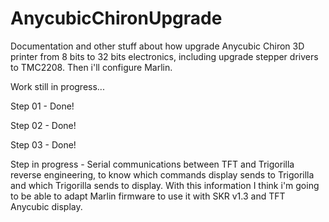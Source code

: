 # AnycubicChironUpgrade

Documentation and other stuff about how upgrade Anycubic Chiron 3D printer from 8 bits to 32 bits electronics, including upgrade stepper drivers to TMC2208. Then i'll configure Marlin.

Work still in progress...

Step 01 - Done!

Step 02 - Done!

Step 03 - Done! 

Step in progress - Serial communications between TFT and Trigorilla reverse engineering, to know which commands display sends to Trigorilla and which Trigorilla sends to display. With this information I think i'm going to be able to adapt Marlin firmware to use it with SKR v1.3 and TFT Anycubic display.
